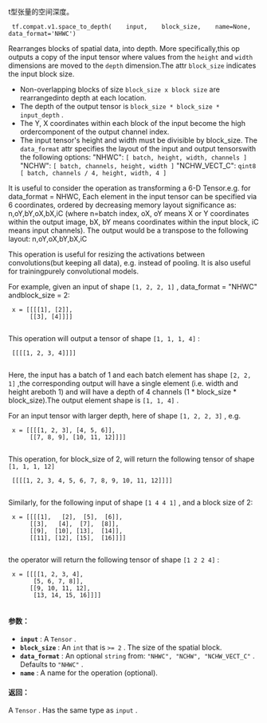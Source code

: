 t型张量的空间深度。

```
 tf.compat.v1.space_to_depth(    input,    block_size,    name=None,    data_format='NHWC') 
```

Rearranges blocks of spatial data, into depth. More specifically,this op outputs a copy of the input tensor where values from the  `height` and  `width`  dimensions are moved to the  `depth`  dimension.The attr  `block_size`  indicates the input block size.

- Non-overlapping blocks of size  `block_size x block size`  are rearrangedinto depth at each location.
- The depth of the output tensor is  `block_size * block_size * input_depth` .
- The Y, X coordinates within each block of the input become the high ordercomponent of the output channel index.
- The input tensor's height and width must be divisible by block_size.
The  `data_format`  attr specifies the layout of the input and output tensorswith the following options:  "NHWC":  `[ batch, height, width, channels ]`   "NCHW":  `[ batch, channels, height, width ]`   "NCHW_VECT_C":       `qint8 [ batch, channels / 4, height, width, 4 ]` 

It is useful to consider the operation as transforming a 6-D Tensor.e.g. for data_format = NHWC,     Each element in the input tensor can be specified via 6 coordinates,     ordered by decreasing memory layout significance as:     n,oY,bY,oX,bX,iC  (where n=batch index, oX, oY means X or Y coordinates                        within the output image, bX, bY means coordinates                        within the input block, iC means input channels).     The output would be a transpose to the following layout:     n,oY,oX,bY,bX,iC

This operation is useful for resizing the activations between convolutions(but keeping all data), e.g. instead of pooling. It is also useful for trainingpurely convolutional models.

For example, given an input of shape  `[1, 2, 2, 1]` , data_format = "NHWC" andblock_size = 2:

```
 x = [[[[1], [2]],
      [[3], [4]]]]
 
```

This operation will output a tensor of shape  `[1, 1, 1, 4]` :

```
 [[[[1, 2, 3, 4]]]]
 
```

Here, the input has a batch of 1 and each batch element has shape  `[2, 2, 1]` ,the corresponding output will have a single element (i.e. width and height areboth 1) and will have a depth of 4 channels (1 * block_size * block_size).The output element shape is  `[1, 1, 4]` .

For an input tensor with larger depth, here of shape  `[1, 2, 2, 3]` , e.g.

```
 x = [[[[1, 2, 3], [4, 5, 6]],
      [[7, 8, 9], [10, 11, 12]]]]
 
```

This operation, for block_size of 2, will return the following tensor of shape `[1, 1, 1, 12]` 

```
 [[[[1, 2, 3, 4, 5, 6, 7, 8, 9, 10, 11, 12]]]]
 
```

Similarly, for the following input of shape  `[1 4 4 1]` , and a block size of 2:

```
 x = [[[[1],   [2],  [5],  [6]],
      [[3],   [4],  [7],  [8]],
      [[9],  [10], [13],  [14]],
      [[11], [12], [15],  [16]]]]
 
```

the operator will return the following tensor of shape  `[1 2 2 4]` :

```
 x = [[[[1, 2, 3, 4],
       [5, 6, 7, 8]],
      [[9, 10, 11, 12],
       [13, 14, 15, 16]]]]
 
```

#### 参数：
- **`input`** : A  `Tensor` .
- **`block_size`** : An  `int`  that is  `>= 2` . The size of the spatial block.
- **`data_format`** : An optional  `string`  from:  `"NHWC", "NCHW", "NCHW_VECT_C"` . Defaults to  `"NHWC"` .
- **`name`** : A name for the operation (optional).


#### 返回：
A  `Tensor` . Has the same type as  `input` .

